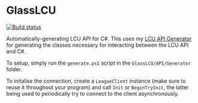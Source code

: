 # GlassLCU
[![Build status](https://ci.appveyor.com/api/projects/status/urvum2o9ikibdv6d?svg=true)](https://ci.appveyor.com/project/pipe01/glasslcu)

Automatically-generating LCU API for C#. This uses my [LCU API Generator](https://github.com/pipe01/lcu-api-generator) for generating the classes necessary for interacting between the LCU API and C#.

To setup, simply run the `generate.ps1` script in the `GlassLCU/API/Generator` folder.

To initalise the connection, create a `LeagueClient` instance (make sure to reuse it throughout your program) and call `Init` or `BeginTryInit`, the latter being used to periodically try to connect to the client asynchronously.
